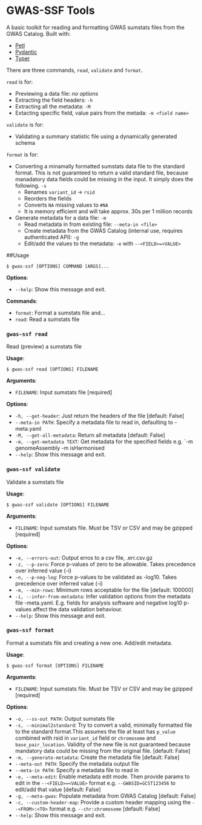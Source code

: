 # GWAS-SSF Tools


A basic toolkit for reading and formatting GWAS sumstats files from the GWAS Catalog.
Built with:
* [Petl](https://petl.readthedocs.io/en/stable/index.html)
* [Pydantic](https://docs.pydantic.dev/)
* [Typer](https://typer.tiangolo.com/)

There are three commands, `read`, `validate` and `format`.

`read` is for:
* Previewing a data file: _no options_
* Extracting the field headers: `-h`
* Extracting all the metadata: `-M`
* Extacting specific field, value pairs from the metada: `-m <field name>`

`validate` is for:
* Validating a summary statistic file using a dynamically generated schema

`format` is for:
* Converting a minamally formatted sumstats data file to the standard format. This is not guaranteed to return a valid standard file, because manadatory data fields could be missing in the input. It simply does the following. `-s`
  * Renames `variant_id` -> `rsid`
  * Reorders the fields
  * Converts `NA` missing values to `#NA`
  * It is memory efficient and will take approx. 30s per 1 million records
* Generate metadata for a data file: `-m`
  * Read metadata in from existing file: `--meta-in <file>`
  * Create metadata from the GWAS Catalog (internal use, requires authenticated API): `-g`
  * Edit/add the values to the metadata: `-e` with `--<FIELD>=<VALUE>`


##Usage

```console
$ gwas-ssf [OPTIONS] COMMAND [ARGS]...
```

**Options**:

* `--help`: Show this message and exit.

**Commands**:

* `format`: Format a sumstats file and...
* `read`: Read a sumstats file

### `gwas-ssf read`

Read (preview) a sumstats file

**Usage**:

```console
$ gwas-ssf read [OPTIONS] FILENAME
```

**Arguments**:

* `FILENAME`: Input sumstats file  [required]

**Options**:

* `-h, --get-header`: Just return the headers of the file  [default: False]
* `--meta-in PATH`: Specify a metadata file to read in, defaulting to <filename>-meta.yaml
* `-M, --get-all-metadata`: Return all metadata  [default: False]
* `-m, --get-metadata TEXT`: Get metadata for the specified fields e.g. `-m genomeAssembly -m isHarmonised
* `--help`: Show this message and exit.


### `gwas-ssf validate`

Validate a sumstats file

**Usage**:

```console
$ gwas-ssf validate [OPTIONS] FILENAME
```

**Arguments**:

* `FILENAME`: Input sumstats file. Must be TSV or CSV and may be gzipped [required]

**Options**:

* `-e, --errors-out`: Output erros to a csv file, <filename>.err.csv.gz
* `-z, --p-zero`: Force p-values of zero to be allowable. Takes precedence over inferred value (-i)
* `-n, --p-neg-log`: Force p-values to be validated as -log10. Takes precedence over inferred value (-i)
* `-m, --min-rows`:  Minimum rows acceptable for the file [default: 100000]
* `-i, --infer-from-metadata`: Infer validation options from the metadata file <filename>-meta.yaml. E.g. fields for analysis software and negative log10 p-values affect the data validation behaviour.
* `--help`: Show this message and exit.

### `gwas-ssf format`

Format a sumstats file and creating a new one. Add/edit metadata.

**Usage**:

```console
$ gwas-ssf format [OPTIONS] FILENAME
```

**Arguments**:

* `FILENAME`: Input sumstats file. Must be TSV or CSV and may be gzipped  [required]

**Options**:

* `-o, --ss-out PATH`: Output sumstats file
* `-s, --minimal2standard`: Try to convert a valid, minimally formatted file to the standard format.This assumes the file at least has `p_value`  combined with rsid in `variant_id` field or `chromosome` and `base_pair_location`. Validity of the new file is not guaranteed because mandatory data could be missing from the original file.  [default: False]
* `-m, --generate-metadata`: Create the metadata file  [default: False]
* `--meta-out PATH`: Specify the metadata output file
* `--meta-in PATH`: Specify a metadata file to read in
* `-e, --meta-edit`: Enable metadata edit mode. Then provide params to edit in the `--<FIELD>=<VALUE>` format e.g. `--GWASID=GCST123456` to edit/add that value  [default: False]
* `-g, --meta-gwas`: Populate metadata from GWAS Catalog  [default: False]
* `-c, --custom-header-map`: Provide a custom header mapping using the `--<FROM>:<TO>` format e.g. `--chr:chromosome`  [default: False]
* `--help`: Show this message and exit.